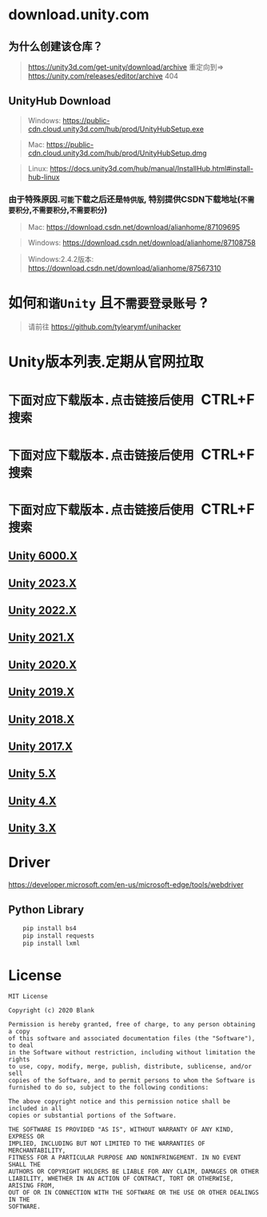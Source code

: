 # download.unity.com

## 为什么创建该仓库？

> https://unity3d.com/get-unity/download/archive 重定向到=> https://unity.com/releases/editor/archive    404

## UnityHub Download

> Windows: https://public-cdn.cloud.unity3d.com/hub/prod/UnityHubSetup.exe

> Mac: https://public-cdn.cloud.unity3d.com/hub/prod/UnityHubSetup.dmg

> Linux: https://docs.unity3d.com/hub/manual/InstallHub.html#install-hub-linux

### 由于特殊原因.`可能`下载之后还是`特供版`, 特别提供CSDN下载地址(`不需要积分`,`不需要积分`,`不需要积分`)

> Mac: https://download.csdn.net/download/alianhome/87109695

> Windows: https://download.csdn.net/download/alianhome/87108758

> Windows:2.4.2版本: https://download.csdn.net/download/alianhome/87567310

# 如何`和谐Unity` 且`不需要登录账号` ?

> 请前往 https://github.com/tylearymf/unihacker

# Unity版本列表.定期从官网拉取

# `下面对应下载版本.点击链接后使用 `CTRL+F` 搜索`

# `下面对应下载版本.点击链接后使用 `CTRL+F` 搜索`

# `下面对应下载版本.点击链接后使用 `CTRL+F` 搜索`

## [Unity 6000.X](download-archive-6000.md)

## [Unity 2023.X](download-archive-2023.md)

## [Unity 2022.X](download-archive-2022.md)

## [Unity 2021.X](download-archive-2021.md)

## [Unity 2020.X](download-archive-2020.md)

## [Unity 2019.X](download-archive-2019.md)

## [Unity 2018.X](download-archive-2018.md)

## [Unity 2017.X](download-archive-2017.md)

## [Unity 5.X](download-archive-5.md)

## [Unity 4.X](download-archive-4.md)

## [Unity 3.X](download-archive-3.md)

# Driver

https://developer.microsoft.com/en-us/microsoft-edge/tools/webdriver

## Python Library

```bash
    pip install bs4
    pip install requests
    pip install lxml
```

# License

```
MIT License

Copyright (c) 2020 Blank

Permission is hereby granted, free of charge, to any person obtaining a copy
of this software and associated documentation files (the "Software"), to deal
in the Software without restriction, including without limitation the rights
to use, copy, modify, merge, publish, distribute, sublicense, and/or sell
copies of the Software, and to permit persons to whom the Software is
furnished to do so, subject to the following conditions:

The above copyright notice and this permission notice shall be included in all
copies or substantial portions of the Software.

THE SOFTWARE IS PROVIDED "AS IS", WITHOUT WARRANTY OF ANY KIND, EXPRESS OR
IMPLIED, INCLUDING BUT NOT LIMITED TO THE WARRANTIES OF MERCHANTABILITY,
FITNESS FOR A PARTICULAR PURPOSE AND NONINFRINGEMENT. IN NO EVENT SHALL THE
AUTHORS OR COPYRIGHT HOLDERS BE LIABLE FOR ANY CLAIM, DAMAGES OR OTHER
LIABILITY, WHETHER IN AN ACTION OF CONTRACT, TORT OR OTHERWISE, ARISING FROM,
OUT OF OR IN CONNECTION WITH THE SOFTWARE OR THE USE OR OTHER DEALINGS IN THE
SOFTWARE.
```
